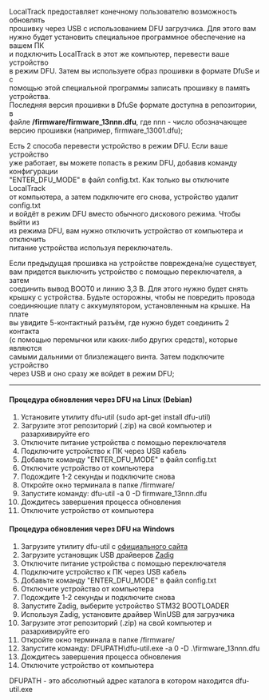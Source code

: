 LocalTrack предоставляет конечному пользователю возможность обновлять  
прошивку через USB с использованием DFU загрузчика. Для этого вам  
нужно будет установить специальное программное обеспечение на вашем ПК  
и подключить LocalTrack в этот же компьютер, перевести ваше устройство  
в режим DFU. Затем вы используете образ прошивки в формате DfuSe и с  
помощью этой специальной программы записать прошивку в память устройства.  
Последняя версия прошивки в DfuSe формате доступна в репозитории, в  
файле **/firmware/firmware_13nnn.dfu**, где nnn - число обозначающее  
версию прошивки (например, firmware_13001.dfu);  
  
Есть 2 способа перевести устройство в режим DFU. Если ваше устройство  
уже работает, вы можете попасть в режим DFU, добавив команду конфигурации  
"ENTER_DFU_MODE" в файл config.txt. Как только вы отключите LocalTrack  
от компьютера, а затем подключите его снова, устройство удалит config.txt  
и войдёт в режим DFU вместо обычного дискового режима. Чтобы выйти из  
из режима DFU, вам нужно отключить устройство от компьютера и отключить  
питание устройства используя переключатель.  
  
Если предыдущая прошивка на устройстве повреждена/не существует,  
вам придется выключить устройство с помощью переключателя, а затем  
cоединить вывод BOOT0 и линию 3,3 В. Для этого нужно будет снять  
крышку с устройства. Будьте осторожны, чтобы не повредить провода  
соединяющие плату с аккумулятором, установленным на крышке. На плате  
вы увидите 5-контактный разъём, где нужно будет соединить 2 контакта  
(с помощью перемычки или каких-либо других средств), которые являются  
самыми дальними от близлежащего винта. Затем подключите устройство  
через USB и оно сразу же войдет в режим DFU;  
  
---  
  
#### Процедура обновления через DFU на Linux (Debian)  
  
1. Установите утилиту dfu-util (sudo apt-get install dfu-util)  
2. Загрузите этот репозиторий (.zip) на свой компьютер и разархивируйте его  
3. Отключите питание устройства с помощью переключателя  
4. Подключите устройство к ПК через USB кабель  
5. Добавьте команду "ENTER_DFU_MODE" в файл config.txt  
6. Отключите устройство от компьютера  
7. Подождите 1-2 секунды и подключите снова  
8. Откройте окно терминала в папке /firmware/  
9. Запустите команду: dfu-util -a 0 -D firmware_13nnn.dfu  
10. Дождитесь завершения процесса обновления  
11. Отключите устройство от компьютера  
  
#### Процедура обновления через DFU на Windows  
  
1. Загрузите утилиту dfu-util c [официального сайта](https://sourceforge.net/projects/dfu-util/files/)  
2. Загрузите установщик USB драйверов [Zadig](https://zadig.akeo.ie/)  
3. Отключите питание устройства с помощью переключателя  
4. Подключите устройство к ПК через USB кабель  
5. Добавьте команду "ENTER_DFU_MODE" в файл config.txt  
6. Отключите устройство от компьютера  
7. Подождите 1-2 секунды и подключите снова  
8. Запустите Zadig, выберите устройство STM32 BOOTLOADER  
9. Используя Zadig, установите драйвер WinUSB для загрузчика  
10. Загрузите этот репозиторий (.zip) на свой компьютер и разархивируйте его  
11. Откройте окно терминала в папке /firmware/  
12. Запустите команду: DFUPATH\dfu-util.exe -a 0 -D .\firmware_13nnn.dfu  
13. Дождитесь завершения процесса обновления  
14. Отключите устройство от компьютера  
  
DFUPATH - это абсолютный адрес каталога в котором находится dfu-util.exe  
  